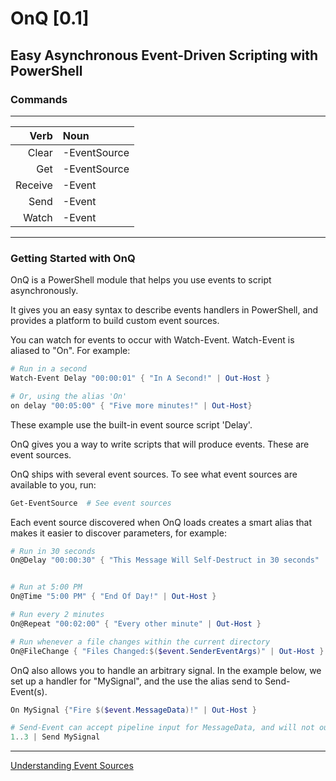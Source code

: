 ﻿
OnQ [0.1]
=========

Easy Asynchronous Event-Driven Scripting with PowerShell
---------

### Commands
----------------------
|   Verb|Noun        |
|------:|:-----------|
|  Clear|-EventSource|
|    Get|-EventSource|
|Receive|-Event      |
|   Send|-Event      |
|  Watch|-Event      |
----------------------
### Getting Started with OnQ


OnQ is a PowerShell module that helps you use events to script asynchronously.

It gives you an easy syntax to describe events handlers in PowerShell, and provides a platform to build custom event sources.

You can watch for events to occur with Watch-Event.
Watch-Event is aliased to "On".  For example:

~~~PowerShell
# Run in a second
Watch-Event Delay "00:00:01" { "In A Second!" | Out-Host }

# Or, using the alias 'On'
on delay "00:05:00" { "Five more minutes!" | Out-Host}
~~~

These example use the built-in event source script 'Delay'.

OnQ gives you a way to write scripts that will produce events.  These are event sources.

OnQ ships with several event sources.  To see what event sources are available to you, run:

~~~PowerShell
Get-EventSource  # See event sources
~~~


Each event source discovered when OnQ loads creates a smart alias that makes it easier to discover parameters, for example:

~~~PowerShell
# Run in 30 seconds
On@Delay "00:00:30" { "This Message Will Self-Destruct in 30 seconds" | Out-Host }


# Run at 5:00 PM
On@Time "5:00 PM" { "End Of Day!" | Out-Host }

# Run every 2 minutes
On@Repeat "00:02:00" { "Every other minute" | Out-Host }

# Run whenever a file changes within the current directory
On@FileChange { "Files Changed:$($event.SenderEventArgs)" | Out-Host } 
~~~


OnQ also allows you to handle an arbitrary signal.
In the example below, we set up a handler for "MySignal", and the use the alias send to Send-Event(s).

~~~PowerShell
On MySignal {"Fire $($event.MessageData)!" | Out-Host }

# Send-Event can accept pipeline input for MessageData, and will not output unless -PassThru is specified.
1..3 | Send MySignal
~~~

---

[Understanding Event Sources](Understanding_Event_Sources.md)



